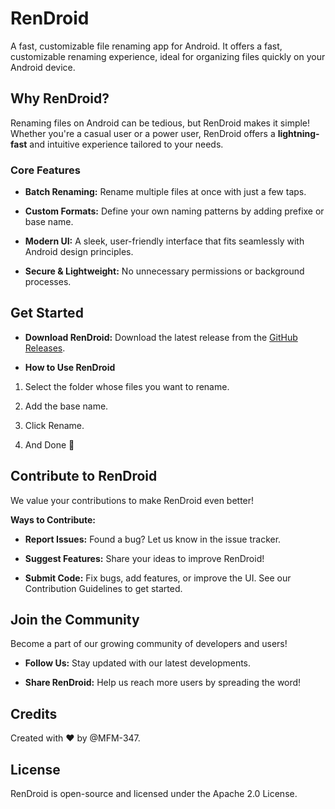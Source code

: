 # RenDroid

A fast, customizable file renaming app for Android. It offers a fast, customizable renaming experience, ideal for organizing files quickly on your Android device.

## Why RenDroid?

Renaming files on Android can be tedious, but RenDroid makes it simple! Whether you're a casual user or a power user, RenDroid offers a **lightning-fast** and intuitive experience tailored to your needs.

### Core Features

- **Batch Renaming:** Rename multiple files at once with just a few taps.

- **Custom Formats:** Define your own naming patterns by adding prefixe or base name.

- **Modern UI:** A sleek, user-friendly interface that fits seamlessly with Android design principles.

- **Secure & Lightweight:** No unnecessary permissions or background processes.

## Get Started

- **Download RenDroid:** Download the latest release from the [GitHub Releases](https://github.com/MFM-347/RenDroid/releases/tag/v1.2).

- **How to Use RenDroid**

1. Select the folder whose files you want to rename.

2. Add the base name.

3. Click Rename.

4. And Done 🎉

## Contribute to RenDroid

We value your contributions to make RenDroid even better!

**Ways to Contribute:**

- **Report Issues:** Found a bug? Let us know in the issue tracker.

- **Suggest Features:** Share your ideas to improve RenDroid!

- **Submit Code:** Fix bugs, add features, or improve the UI. See our Contribution Guidelines to get started.

## Join the Community

Become a part of our growing community of developers and users!

- **Follow Us:** Stay updated with our latest developments.

- **Share RenDroid:** Help us reach more users by spreading the word!

## Credits

Created with ❤️ by @MFM-347.

## License

RenDroid is open-source and licensed under the Apache 2.0 License.
